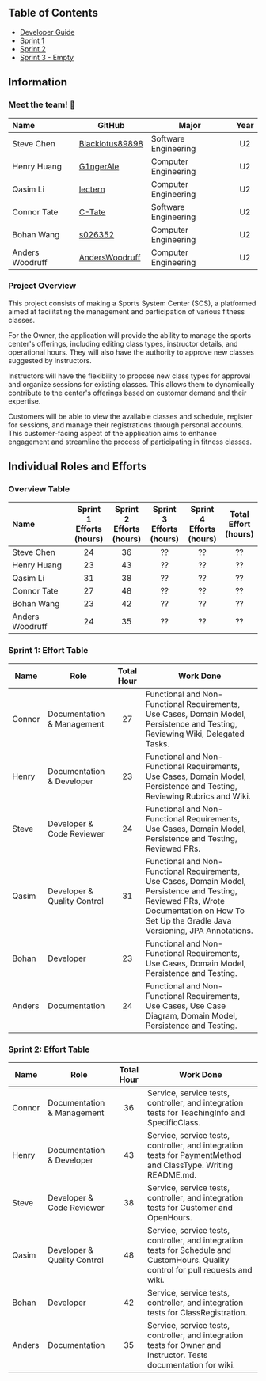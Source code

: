 ## Table of Contents
- [Developer Guide](https://github.com/McGill-ECSE321-Winter2024/project-group-10/wiki/0.1.-Developer-Guide)  
- [Sprint 1](https://github.com/McGill-ECSE321-Winter2024/project-group-10/wiki/1.-Sprint-1)  
- [Sprint 2](https://github.com/McGill-ECSE321-Winter2024/project-group-10/wiki/2.-Sprint-2)  
- [Sprint 3 - Empty]()  

## Information

### Meet the team! 👋
|Name            | GitHub|Major| Year|
| :-------------       | ------- | ------------- | :-------------: |
|Steve Chen|[Blacklotus89898](https://github.com/Blacklotus89898)|Software Engineering|U2|
|Henry Huang|[G1ngerAle](https://github.com/G1ngerAle)|Computer Engineering|U2|
|Qasim Li|[lectern](https://github.com/lectern)|Computer Engineering|U2|
|Connor Tate|[C-Tate](https://github.com/C-Tate)|Software Engineering|U2|
|Bohan Wang|[s026352](https://github.com/s026352)|Computer Engineering|U2|
|Anders Woodruff|[AndersWoodruff](https://github.com/AndersWoodruff)|Computer Engineering|U2|

### Project Overview
This project consists of making a Sports System Center (SCS), a platformed aimed at facilitating the management and participation of various fitness classes.

For the Owner, the application will provide the ability to manage the sports center's offerings, including editing class types, instructor details, and operational hours. They will also have the authority to approve new classes suggested by instructors.

Instructors will have the flexibility to propose new class types for approval and organize sessions for existing classes. This allows them to dynamically contribute to the center's offerings based on customer demand and their expertise.

Customers will be able to view the available classes and schedule, register for sessions, and manage their registrations through personal accounts. This customer-facing aspect of the application aims to enhance engagement and streamline the process of participating in fitness classes.

## Individual Roles and Efforts

### Overview Table
| Name            | Sprint 1<br/> Efforts<br/> (hours)| Sprint 2<br/> Efforts<br/> (hours)| Sprint 3<br/> Efforts<br/> (hours)| Sprint 4<br/> Efforts<br/> (hours)| Total <br/> Effort<br/> (hours)| 
| :-------------         | :-------------: | :-------------: | :-------------: | :-------------: | :-------------: |
| Steve Chen             | 24 | 36 | ?? | ?? | ?? |
| Henry Huang            | 23 | 43 | ?? | ?? | ?? |
| Qasim Li               | 31 | 38 | ?? | ?? | ?? |
| Connor Tate            | 27 | 48 | ?? | ?? | ?? |
| Bohan Wang             | 23 | 42 | ?? | ?? | ?? |
| Anders Woodruff        | 24 | 35 | ?? | ?? | ?? |

### Sprint 1: Effort Table
Name | Role | Total Hour | Work Done
-----|------|:----------:|-----------
Connor | Documentation & Management     | 27 | Functional and Non-Functional Requirements, Use Cases, Domain Model, Persistence and Testing, Reviewing Wiki, Delegated Tasks.
Henry  | Documentation & Developer      | 23 | Functional and Non-Functional Requirements, Use Cases, Domain Model, Persistence and Testing, Reviewing Rubrics and Wiki.
Steve  | Developer & Code Reviewer      | 24 | Functional and Non-Functional Requirements, Use Cases, Domain Model, Persistence and Testing, Reviewed PRs.
Qasim  | Developer & Quality Control    | 31 | Functional and Non-Functional Requirements, Use Cases, Domain Model, Persistence and Testing, Reviewed PRs, Wrote Documentation on How To Set Up the Gradle Java Versioning, JPA Annotations.
Bohan  | Developer                      | 23 | Functional and Non-Functional Requirements, Use Cases, Domain Model, Persistence and Testing.
Anders | Documentation                  | 24 | Functional and Non-Functional Requirements, Use Cases, Use Case Diagram, Domain Model, Persistence and Testing.

### Sprint 2: Effort Table
Name | Role | Total Hour | Work Done
-----|------|:----------:|-----------
Connor | Documentation & Management     | 36 | Service, service tests, controller, and integration tests for TeachingInfo and SpecificClass.
Henry  | Documentation & Developer      | 43 | Service, service tests, controller, and integration tests for PaymentMethod and ClassType. Writing README.md.
Steve  | Developer & Code Reviewer      | 38 | Service, service tests, controller, and integration tests for Customer and OpenHours.
Qasim  | Developer & Quality Control    | 48 | Service, service tests, controller, and integration tests for Schedule and CustomHours. Quality control for pull requests and wiki.
Bohan  | Developer                      | 42 | Service, service tests, controller, and integration tests for ClassRegistration.
Anders | Documentation                  | 35 | Service, service tests, controller, and integration tests for Owner and Instructor. Tests documentation for wiki.
